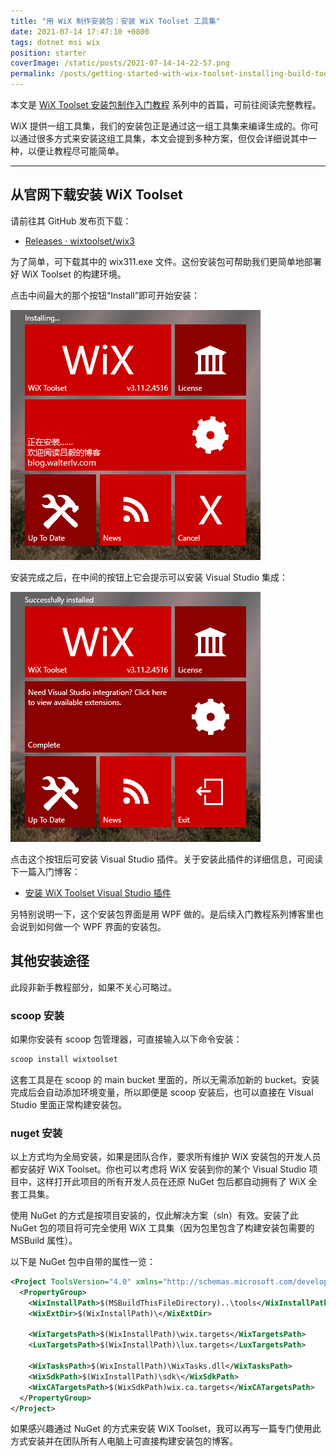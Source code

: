```yaml
---
title: "用 WiX 制作安装包：安装 WiX Toolset 工具集"
date: 2021-07-14 17:47:10 +0800
tags: dotnet msi wix
position: starter
coverImage: /static/posts/2021-07-14-14-22-57.png
permalink: /posts/getting-started-with-wix-toolset-installing-build-tools.html
---
```


本文是 [WiX Toolset 安装包制作入门教程](/post/getting-started-with-wix-toolset) 系列中的首篇，可前往阅读完整教程。

WiX 提供一组工具集，我们的安装包正是通过这一组工具集来编译生成的。你可以通过很多方式来安装这组工具集，本文会提到多种方案，但仅会详细说其中一种，以便让教程尽可能简单。

---

<div id="toc"></div>

## 从官网下载安装 WiX Toolset

请前往其 GitHub 发布页下载：

- [Releases · wixtoolset/wix3](https://github.com/wixtoolset/wix3/releases)

为了简单，可下载其中的 wix311.exe 文件。这份安装包可帮助我们更简单地部署好 WiX Toolset 的构建环境。

点击中间最大的那个按钮“Install”即可开始安装：

![安装 WiX Toolset](/static/posts/2021-07-14-installing-wix-toolset.gif)

安装完成之后，在中间的按钮上它会提示可以安装 Visual Studio 集成：

![推荐安装 Visual Studio 集成](/static/posts/2021-07-14-14-22-57.png)

点击这个按钮后可安装 Visual Studio 插件。关于安装此插件的详细信息，可阅读下一篇入门博客：

- [安装 WiX Toolset Visual Studio 插件](/post/getting-started-with-wix-toolset-installing-visual-studio-extensions)

另特别说明一下，这个安装包界面是用 WPF 做的。是后续入门教程系列博客里也会说到如何做一个 WPF 界面的安装包。

## 其他安装途径

此段非新手教程部分，如果不关心可略过。

### scoop 安装

如果你安装有 scoop 包管理器，可直接输入以下命令安装：

```powershell
scoop install wixtoolset
```

这套工具是在 scoop 的 main bucket 里面的，所以无需添加新的 bucket。安装完成后会自动添加环境变量，所以即便是 scoop 安装后，也可以直接在 Visual Studio 里面正常构建安装包。

### nuget 安装

以上方式均为全局安装，如果是团队合作，要求所有维护 WiX 安装包的开发人员都安装好 WiX Toolset。你也可以考虑将 WiX 安装到你的某个 Visual Studio 项目中，这样打开此项目的所有开发人员在还原 NuGet 包后都自动拥有了 WiX 全套工具集。

使用 NuGet 的方式是按项目安装的，仅此解决方案（sln）有效。安装了此 NuGet 包的项目将可完全使用 WiX 工具集（因为包里包含了构建安装包需要的 MSBuild 属性）。

以下是 NuGet 包中自带的属性一览：

```xml
<Project ToolsVersion="4.0" xmlns="http://schemas.microsoft.com/developer/msbuild/2003">
  <PropertyGroup>
    <WixInstallPath>$(MSBuildThisFileDirectory)..\tools</WixInstallPath>
    <WixExtDir>$(WixInstallPath)\</WixExtDir>

    <WixTargetsPath>$(WixInstallPath)\wix.targets</WixTargetsPath>
    <LuxTargetsPath>$(WixInstallPath)\lux.targets</LuxTargetsPath>

    <WixTasksPath>$(WixInstallPath)\WixTasks.dll</WixTasksPath>
    <WixSdkPath>$(WixInstallPath)\sdk\</WixSdkPath>
    <WixCATargetsPath>$(WixSdkPath)wix.ca.targets</WixCATargetsPath>
  </PropertyGroup>
</Project>
```

如果感兴趣通过 NuGet 的方式来安装 WiX Toolset，我可以再写一篇专门使用此方式安装并在团队所有人电脑上可直接构建安装包的博客。


